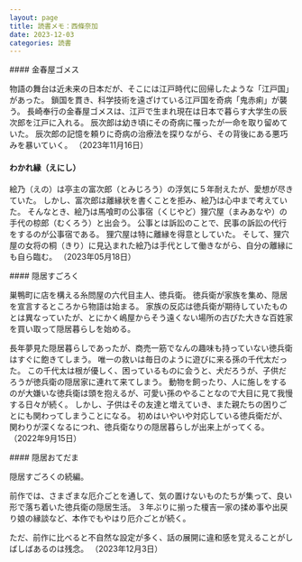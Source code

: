 ```yaml
---
layout: page
title: 読書メモ：西條奈加
date: 2023-12-03
categories: 読書
---
```

<div id="gomess"></div>
#### 金春屋ゴメス

物語の舞台は近未来の日本だが、そこには江戸時代に回帰したような「江戸国」があった。
鎖国を貫き、科学技術を遠ざけている江戸国を奇病「鬼赤痢」が襲う。
長崎奉行の金春屋ゴメスは、江戸で生まれ現在は日本で暮らす大学生の辰次郎を江戸に入れる。
辰次郎は幼き頃にその奇病に罹ったが一命を取り留めていた。
辰次郎の記憶を頼りに奇病の治療法を探りながら、その背後にある悪巧みを暴いていく。
（2023年11月16日）

#### わかれ縁（えにし）

絵乃（えの）は亭主の富次郎（とみじろう）の浮気に５年耐えたが、愛想が尽きていた。
しかし、富次郎は離縁状を書くことを拒み、絵乃は心中まで考えていた。
そんなとき、絵乃は馬喰町の公事宿（くじやど）狸穴屋（まみあなや）の手代の椋郎（むくろう）と出会う。
公事とは訴訟のことで、民事の訴訟の代行をするのが公事宿である。
狸穴屋は特に離縁を得意としていた。
そして、狸穴屋の女将の桐（きり）に見込まれた絵乃は手代として働きながら、自分の離縁にも自ら臨む。
（2023年05月18日）

<div id="inkyo"></div>
#### 隠居すごろく

巣鴨町に店を構える糸問屋の六代目主人、徳兵衛。
徳兵衛が家族を集め、隠居を宣言するところから物語は始まる。
家族の反応は徳兵衛が期待していたものとは異なっていたが、とにかく嶋屋からそう遠くない場所の古びた大きな百姓家を買い取って隠居暮らしを始める。

長年夢見た隠居暮らしであったが、商売一筋でなんの趣味も持っていない徳兵衛はすぐに飽きてしまう。
唯一の救いは毎日のように遊びに来る孫の千代太だった。
この千代太は根が優しく、困っているものに会うと、犬だろうが、子供だろうが徳兵衛の隠居家に連れて来てしまう。
動物を飼ったり、人に施しをするのが大嫌いな徳兵衛は頭を抱えるが、可愛い孫のやることなので大目に見て我慢する日々が続く。
しかし、子供はその友達と増えていき、また親たちの困りごとにも関わってしまうことになる。
初めはいやいや対応している徳兵衛だが、関わりが深くなるにつれ、徳兵衛なりの隠居暮らしが出来上がってくる。
（2022年9月15日）

<div id="inkyo2"></div>
#### 隠居おてだま

隠居すごろくの続編。

前作では、さまざまな厄介ごとを通して、気の置けないものたちが集って、良い形で落ち着いた徳兵衛の隠居生活。
３年ぶりに揃った榎吉一家の揉め事や出戻り娘の縁談など、本作でもやはり厄介ごとが続く。

ただ、前作に比べると不自然な設定が多く、話の展開に違和感を覚えることがしばしばあるのは残念。
（2023年12月3日）
